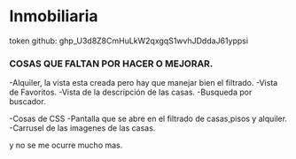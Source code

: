 # Inmobiliaria



token github:
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



### COSAS QUE FALTAN POR HACER O MEJORAR.

-Alquiler, la vista esta creada pero hay que manejar bien el filtrado.
-Vista de Favoritos.
-Vista de la descripción de las casas.
-Busqueda por buscador.


-Cosas de CSS
    -Pantalla que se abre en el filtrado de casas,pisos y alquiler.
    -Carrusel de las imagenes de las casas.



y no se me ocurre mucho mas.